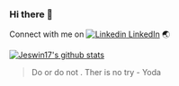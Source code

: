 ### Hi there 👋

<!--
**Jeswin17/Jeswin17** is a ✨ _special_ ✨ repository because its `README.md` (this file) appears on your GitHub profile.

Here are some ideas to get you started:

- 🔭 I’m currently working on ...
- 🌱 I’m currently learning ...
- 👯 I’m looking to collaborate on ...
- 🤔 I’m looking for help with ...
- 💬 Ask me about ...
- 📫 How to reach me: ...
- 😄 Pronouns: ...
- ⚡ Fun fact: ...
-->



Connect with me on [![Linkedin](https://i.stack.imgur.com/gVE0j.png) LinkedIn](https://www.linkedin.com/jeswin) 🌏

[![Jeswin17's github stats](https://github-readme-stats.vercel.app/api?username=Jeswin17&show_icons=true&theme=radical)](https://github.com/Jeswin17/github-readme-stats)

> Do or do not . Ther is no try - Yoda
